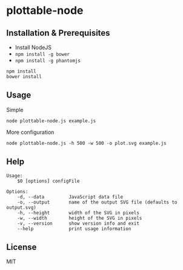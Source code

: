 # plottable-node

## Installation & Prerequisites 
- Install NodeJS
- `npm install -g bower`
- `npm install -g phantomjs`

```
npm install
bower install
```

## Usage
Simple
```
node plottable-node.js example.js
```
More configuration
```
node plottable-node.js -h 500 -w 500 -o plot.svg example.js
```


## Help
```help
Usage:
    $0 [options] configFile

Options:
    -d, --data         JavaScript data file
    -o, --output       name of the output SVG file (defaults to output.svg)
    -h, --height       width of the SVG in pixels
    -w, --width        height of the SVG in pixels
    -v, --version      show version info and exit
    --help             print usage information
```


## License
MIT
